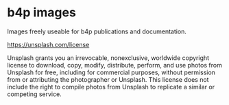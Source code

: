 # b4p images

Images freely useable for b4p publications and documentation.

https://unsplash.com/license

Unsplash grants you an irrevocable, nonexclusive, worldwide copyright license to download, copy, 
modify, distribute, perform, and use photos from Unsplash for free, including for commercial purposes, 
without permission from or attributing the photographer or Unsplash. This license does not include the 
right to compile photos from Unsplash to replicate a similar or competing service.


